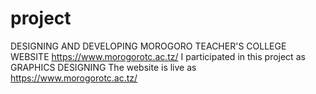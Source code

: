 # project
DESIGNING AND DEVELOPING MOROGORO TEACHER'S COLLEGE WEBSITE
https://www.morogorotc.ac.tz/
I participated in this project as GRAPHICS DESIGNING
The website is live as https://www.morogorotc.ac.tz/
